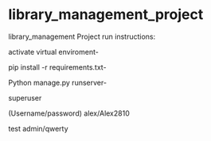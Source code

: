 # library_management_project
library_management Project run instructions:

activate virtual enviroment-

pip install -r requirements.txt-

Python manage.py runserver-

superuser

(Username/password) alex/Alex2810

test admin/qwerty
